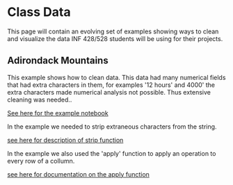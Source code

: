 # Class Data  

This page will contain an evolving set of examples showing ways to clean and visualize the data INF 428/528 students will be using for their projects.  

## Adirondack Mountains  

This example shows how to clean data.  This data had many numerical fields that had extra characters in them, for examples '12 hours' and 4000' the extra characters made numerical analysis not possible.  Thus extensive cleaning was needed..  

[See here for the example notebook](https://github.com/bnorthan/inf-428-data-analytics-online/blob/master/python/notebooks/visualization_projects/mountains.ipynb)

In the example we needed to strip extraneous characters from the string.  

[see here for description of strip function](https://www.journaldev.com/23625/python-trim-string-rstrip-lstrip-strip)  

In the example we also used the 'apply' function to apply an operation to every row of a collumn.  

[see here for documentation on the apply function](https://pandas.pydata.org/pandas-docs/stable/reference/api/pandas.DataFrame.apply.html)
